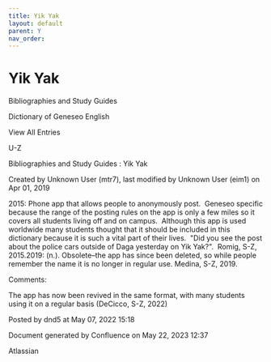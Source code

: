 ```yaml
---
title: Yik Yak
layout: default
parent: Y
nav_order:
---
```


# Yik Yak

Bibliographies and Study Guides

Dictionary of Geneseo English

View All Entries

U-Z

Bibliographies and Study Guides : Yik Yak

Created by  Unknown User (mtr7), last modified by  Unknown User (eim1) on Apr 01, 2019

2015: Phone app that allows people to anonymously post.  Geneseo specific because the range of the posting rules on the app is only a few miles so it covers all students living off and on campus.  Although this app is used worldwide many students thought that it should be included in this dictionary because it is such a vital part of their lives.  &quot;Did you see the post about the police cars outside of Daga yesterday on Yik Yak?&quot;.  Romig, S-Z, 2015.2019: (n.). Obsolete–the app has since been deleted, so while people remember the name it is no longer in regular use. Medina, S-Z, 2019. 

Comments:

The app has now been revived in the same format, with many students using it on a regular basis (DeCicco, S-Z, 2022)

Posted by dnd5 at May 07, 2022 15:18

Document generated by Confluence on May 22, 2023 12:37

Atlassian
